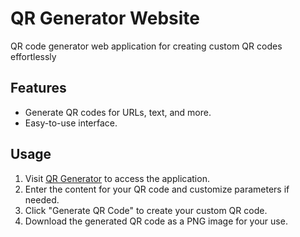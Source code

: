 # QR Generator Website
QR code generator web application for creating custom QR codes effortlessly



## Features

- Generate QR codes for URLs, text, and more.
- Easy-to-use interface.

## Usage

1. Visit [QR Generator](https://chameleon505.github.io/qr-generator/) to access the application.
2. Enter the content for your QR code and customize parameters if needed.
3. Click "Generate QR Code" to create your custom QR code.
4. Download the generated QR code as a PNG image for your use.

